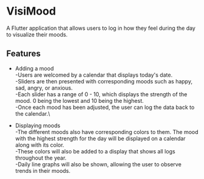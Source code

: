 # VisiMood

A Flutter application that allows users to log in how they feel during the day to visualize their moods.

## Features

- Adding a mood\
    -Users are welcomed by a calendar that displays today's date.\
    -Sliders are then presented with corresponding moods such as happy, sad, angry, or anxious.\
    -Each slider has a range of 0 - 10, which displays the strength of the mood. 0 being the lowest and 10 being the highest.\
    -Once each mood has been adjusted, the user can log the data back to the calendar.\

- Displaying moods\
    -The different moods also have corresponding colors to them. The mood with the highest strength for the day will be
        displayed on a calendar along with its color.\
    -These colors will also be added to a display that shows all logs throughout the year.\
    -Daily line graphs will also be shown, allowing the user to observe trends in their moods.

